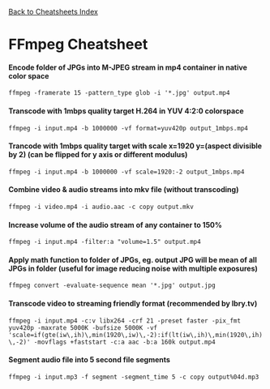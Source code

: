 [Back to Cheatsheets Index](README.md)
# FFmpeg Cheatsheet

#### Encode folder of JPGs into M-JPEG stream in mp4 container in native color space
`ffmpeg -framerate 15 -pattern_type glob -i '*.jpg' output.mp4`

#### Transcode with 1mbps quality target H.264 in YUV 4:2:0 colorspace
`ffmpeg -i input.mp4 -b 1000000 -vf format=yuv420p output_1mbps.mp4`

#### Trancode with 1mbps quality target with scale x=1920 y=(aspect divisible by 2) (can be flipped for y axis or different modulus)
`ffmpeg -i input.mp4 -b 1000000 -vf scale=1920:-2 output_1mbps.mp4`

#### Combine video & audio streams into mkv file (without transcoding)
`ffmpeg -i video.mp4 -i audio.aac -c copy output.mkv`

#### Increase volume of the audio stream of any container to 150%
`ffmpeg -i input.mp4 -filter:a "volume=1.5" output.mp4`

#### Apply math function to folder of JPGs, eg. output JPG will be mean of all JPGs in folder (useful for image reducing noise with multiple exposures)
`ffmpeg convert -evaluate-sequence mean '*.jpg' output.jpg`

#### Transcode video to streaming friendly format (recommended by lbry.tv) 
`ffmpeg -i input.mp4 -c:v libx264 -crf 21 -preset faster -pix_fmt yuv420p -maxrate 5000K -bufsize 5000K -vf 'scale=if(gte(iw\,ih)\,min(1920\,iw)\,-2):if(lt(iw\,ih)\,min(1920\,ih)\,-2)' -movflags +faststart -c:a aac -b:a 160k output.mp4`

#### Segment audio file into 5 second file segments
`ffmpeg -i input.mp3 -f segment -segment_time 5 -c copy output%04d.mp3`
